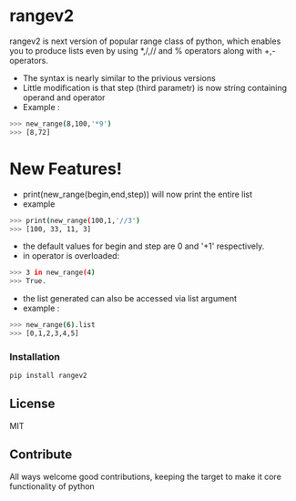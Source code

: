 # rangev2



rangev2 is next version of popular range class of python, which enables you to produce lists even by using *,/,// and % operators along with +,- operators.

  - The syntax is nearly similar to the privious versions
  - Little modification is that step (third parametr) is now string containing operand and operator
  - Example : 
```sh
>>> new_range(8,100,'*9')
>>> [8,72]
```
# New Features!

  - print(new_range(begin,end,step)) will now print the entire list
  - example 
```sh
>>> print(new_range(100,1,'//3')
>>> [100, 33, 11, 3]
```
  - the default values for begin and step are 0 and '+1' respectively.
  - in operator is overloaded: 
```sh  
>>> 3 in new_range(4) 
>>> True.
```
  - the list generated can also be accessed via list argument
  - example : 
 ```sh
>>> new_range(6).list
>>> [0,1,2,3,4,5]
```

### Installation

```sh
pip install rangev2
```



License
----

MIT

Contribute
---

All ways welcome good contributions, keeping the target to make it core functionality of python




  

